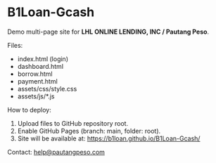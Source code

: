 # B1Loan-Gcash

Demo multi-page site for **LHL ONLINE LENDING, INC / Pautang Peso**.

Files:
- index.html (login)
- dashboard.html
- borrow.html
- payment.html
- assets/css/style.css
- assets/js/*.js

How to deploy:
1. Upload files to GitHub repository root.
2. Enable GitHub Pages (branch: main, folder: root).
3. Site will be available at: https://b1loan.github.io/B1Loan-Gcash/

Contact:
help@pautangpeso.com
